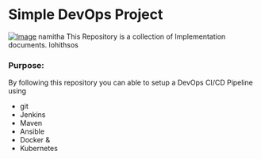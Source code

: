 # Simple DevOps Project

[![Image](https://github.com/yankils/Simple-DevOps-Project/blob/master/Devops_course.PNG "DevOps Project - CI/CD with Jenkins Ansible Docker Kubernetes ")](https://www.udemy.com/course/valaxy-devops/?referralCode=8147A5CF4C8C7D9E253F)
namitha
This Repository is a collection of Implementation documents. 
lohithsos
### Purpose:
By following this repository you can able to setup a DevOps CI/CD Pipeline using
- git
- Jenkins
- Maven
- Ansible
- Docker &
- Kubernetes

